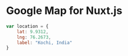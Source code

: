 # Google Map for Nuxt.js

```javascript
var location = {
    lat: 9.9312,
    lng: 76.2673,
    label: "Kochi, India"
}
```
